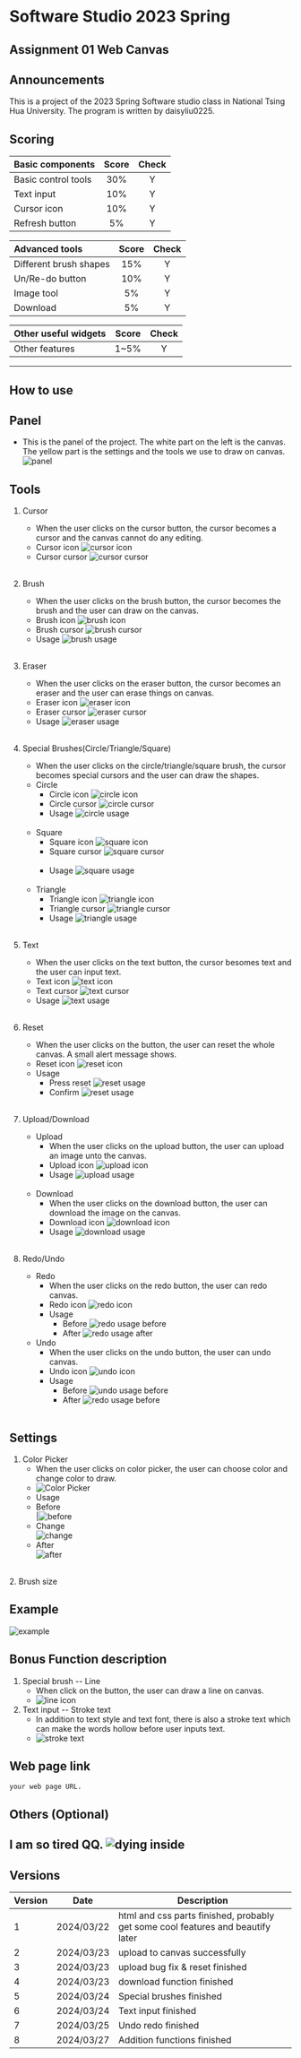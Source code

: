 # Software Studio 2023 Spring
## Assignment 01 Web Canvas

## Announcements
This is a project of the 2023 Spring Software studio class in National Tsing Hua University.
The program is written by daisyliu0225.

## Scoring

| **Basic components**                             | **Score** | **Check** |
| :----------------------------------------------- | :-------: | :-------: |
| Basic control tools                              | 30%       | Y         |
| Text input                                       | 10%       | Y         |
| Cursor icon                                      | 10%       | Y         |
| Refresh button                                   | 5%        | Y         |

| **Advanced tools**                               | **Score** | **Check** |
| :----------------------------------------------- | :-------: | :-------: |
| Different brush shapes                           | 15%       | Y         |
| Un/Re-do button                                  | 10%       | Y         |
| Image tool                                       | 5%        | Y         |
| Download                                         | 5%        | Y         |

| **Other useful widgets**                         | **Score** | **Check** |
| :----------------------------------------------- | :-------: | :-------: |
| Other features                                   | 1~5%      | Y         |

---

## How to use
Panel
-
- This is the panel of the project. The white part on the left is the canvas. The yellow part is the settings and the tools we use to draw on canvas.
![panel](readme/panel.png)<br>

Tools
-
1. Cursor
   - When the user clicks on the cursor button, the cursor becomes a cursor and the canvas cannot do any editing.<br>
   - Cursor icon ![cursor icon](readme/buttons/cursor.png)<br>
   - Cursor cursor ![cursor cursor](resize_cursors/cursor.png)<br><br>
   
2. Brush
   - When the user clicks on the brush button, the cursor becomes the brush and the user can draw on the canvas.<br>
   - Brush icon ![brush icon](readme/buttons/brush.png)<br>
   - Brush cursor ![brush cursor](resize_cursors/brush.png)<br>
   - Usage ![brush usage](readme/usage/tools/brush.png)<br><br>
3. Eraser
   - When the user clicks on the eraser button, the cursor becomes an eraser and the user can erase things on canvas.<br>
   - Eraser icon ![eraser icon](readme/buttons/eraser.png)<br>
   - Eraser cursor ![eraser cursor](resize_cursors/eraser.png)<br>
   - Usage ![eraser usage](readme/usage/tools/eraser.png)<br><br>
4. Special Brushes(Circle/Triangle/Square)
   - When the user clicks on the circle/triangle/square brush, the cursor becomes special cursors and the user can draw the shapes.
   - Circle
     - Circle icon ![circle icon](readme/buttons/circle.png)<br>
     - Circle cursor ![circle cursor](resize_cursors/cursor_circle.png)<br>
     - Usage ![circle usage](readme/usage/tools/circle.png)<br><br>
   - Square
     - Square icon ![square icon](readme/buttons/square.png)<br>
     - Square cursor ![square cursor](resize_cursors/cursor_square1.png)<br><br>
     - Usage ![square usage](readme/usage/tools/square.png)<br><br>
   - Triangle
     - Triangle icon ![triangle icon](readme/buttons/triangle.png)<br>
     - Triangle cursor ![triangle cursor](resize_cursors/cursor_triangle1.png)<br>
     - Usage ![triangle usage](readme/usage/tools/triangle.png)<br><br>
5. Text
   - When the user clicks on the text button, the cursor besomes text and the user can input text.
   - Text icon ![text icon](readme/buttons/text.png)<br>
   - Text cursor ![text cursor](resize_cursors/text1.png)<br>
   - Usage ![text usage](readme/usage/tools/text.png)<br><br>
   
6. Reset
   - When the user clicks on the button, the user can reset the whole canvas. A small alert message shows.
   - Reset icon ![reset icon](readme/buttons/reset.png)<br>
   - Usage
     - Press reset ![reset usage](readme/usage/tools/reset1.png)<br>
     - Confirm ![reset usage](readme/usage/tools/reset2.png)<br><br>
   
7. Upload/Download
   - Upload
     - When the user clicks on the upload button, the user can upload an image unto the canvas.
     - Upload icon ![upload icon](readme/buttons/upload.png)<br>
     - Usage ![upload usage](readme/usage/tools/upload.png)<br><br>
   - Download
     - When the user clicks on the download button, the user can download the image on the canvas.
     - Download icon ![download icon](readme/buttons/download.png)<br>
     - Usage ![download usage](readme/usage/tools/download.png)<br><br>
     
8. Redo/Undo
   - Redo
     - When the user clicks on the redo button, the user can redo canvas.
     - Redo icon ![redo icon](readme/buttons/redo.png)<br>
     - Usage
       - Before ![redo usage before](readme/usage/tools/undoBefore.png)<br>
       - After ![redo usage after](readme/usage/tools/redoAfter.png)<br>
   - Undo
     - When the user clicks on the undo button, the user can undo canvas.
     - Undo icon ![undo icon](readme/buttons/undo.png)<br>
     - Usage
       - Before ![undo usage before](readme/usage/tools/undoBefore.png)<br>
       - After ![redo usage before](readme/usage/tools/undoAfter.png)<br><br>

Settings
-
1. Color Picker
   - When the user clicks on color picker, the user can choose color and change color to draw.
   - ![Color Picker](readme/settings/color_picker.png)
   - Usage
   - Before<br>|![before](readme/usage/color_picker/before.png)
   - Change<br>![change](readme/usage/color_picker/changecolor.png)
   - After<br>![after](readme/usage/color_picker/result.png)
<br>
2. Brush size

Example
-
![example](readme/usage/tools/example/png)

## Bonus Function description
1. Special brush -- Line
   - When click on the button, the user can draw a line on canvas.
   - ![line icon](readme/buttons/line.png)
2. Text input -- Stroke text
   - In addition to text style and text font, there is also a stroke text which can make the words hollow before user inputs text.
   - ![stroke text](readme/settings/font_settings2.png)

## Web page link

    your web page URL.

## Others (Optional)

I am so tired QQ.
![dying inside](readme/dying_inside.png)
---

## Versions
| Version | Date | Description |
|---|---|---|
|1|2024/03/22|html and css parts finished, probably get some cool features and beautify later|
|2|2024/03/23|upload to canvas successfully|
|3|2024/03/23|upload bug fix & reset finished|
|4|2024/03/23|download function finished|
|5|2024/03/24|Special brushes finished|
|6|2024/03/24|Text input finished|
|7|2024/03/25|Undo redo finished|
|8|2024/03/27|Addition functions finished|

